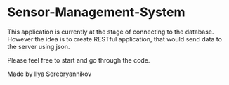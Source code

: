 # Sensor-Management-System
This application is currently at the stage of connecting to the database.
However the idea is to create RESTful application, that would send data to the server using json.

Please feel free to start and go through the code.

Made by Ilya Serebryannikov
